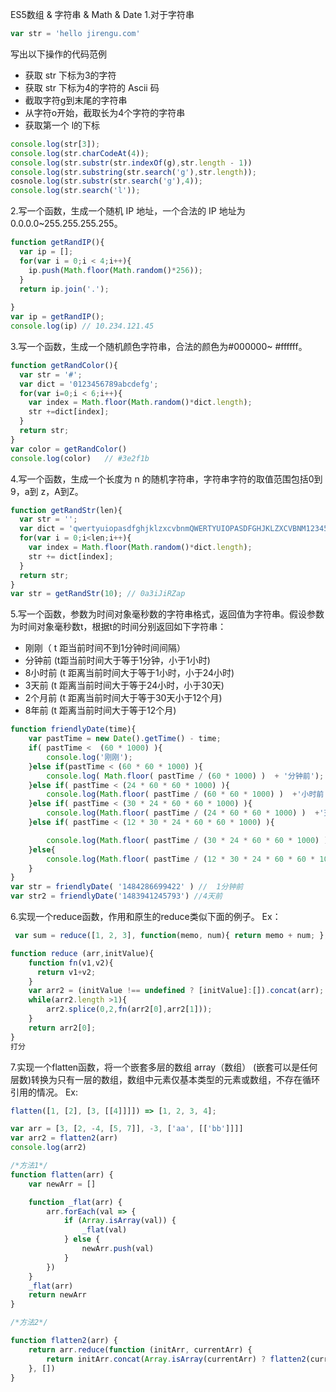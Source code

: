 ES5数组 & 字符串 & Math & Date
1.对于字符串
```javascript
var str = 'hello jirengu.com'
```
写出以下操作的代码范例

* 获取 str 下标为3的字符
* 获取 str 下标为4的字符的 Ascii 码
* 截取字符g到末尾的字符串
* 从字符o开始，截取长为4个字符的字符串
* 获取第一个 l的下标
```javascript
console.log(str[3]);
console.log(str.charCodeAt(4));
console.log(str.substr(str.indexOf(g),str.length - 1))
console.log(str.substring(str.search('g'),str.length));
cosnole.log(str.substr(str.search('g'),4));
console.log(str.search('l'));
```
2.写一个函数，生成一个随机 IP 地址，一个合法的 IP 地址为 0.0.0.0~255.255.255.255。
```javascript
function getRandIP(){
  var ip = [];
  for(var i = 0;i < 4;i++){
    ip.push(Math.floor(Math.random()*256));
  }
  return ip.join('.');
    
}
var ip = getRandIP();
console.log(ip) // 10.234.121.45
```
3.写一个函数，生成一个随机颜色字符串，合法的颜色为#000000~ #ffffff。
```javascript
function getRandColor(){
  var str = '#';
  var dict = '0123456789abcdefg';
  for(var i=0;i < 6;i++){
    var index = Math.floor(Math.random()*dict.length);
    str +=dict[index];
  }
  return str;
}
var color = getRandColor()
console.log(color)   // #3e2f1b
```
4.写一个函数，生成一个长度为 n 的随机字符串，字符串字符的取值范围包括0到9，a到 z，A到Z。
```javascript
function getRandStr(len){
  var str = '';
  var dict = 'qwertyuiopasdfghjklzxcvbnmQWERTYUIOPASDFGHJKLZXCVBNM1234567890';
  for(var i = 0;i<len;i++){
    var index = Math.floor(Math.random()*dict.length);
    str += dict[index];
  }
  return str;
}
var str = getRandStr(10); // 0a3iJiRZap
```
5.写一个函数，参数为时间对象毫秒数的字符串格式，返回值为字符串。假设参数为时间对象毫秒数t，根据t的时间分别返回如下字符串：

* 刚刚（ t 距当前时间不到1分钟时间间隔）
* 分钟前 (t距当前时间大于等于1分钟，小于1小时)
* 8小时前 (t 距离当前时间大于等于1小时，小于24小时)
* 3天前 (t 距离当前时间大于等于24小时，小于30天)
* 2个月前 (t 距离当前时间大于等于30天小于12个月)
* 8年前 (t 距离当前时间大于等于12个月)
```javascript
function friendlyDate(time){
    var pastTime = new Date().getTime() - time;
    if( pastTime <  (60 * 1000) ){
        console.log('刚刚');
    }else if(pastTime < (60 * 60 * 1000) ){
        console.log( Math.floor( pastTime / (60 * 1000) )  + '分钟前');
    }else if( pastTime < (24 * 60 * 60 * 1000) ){
        console.log(Math.floor( pastTime / (60 * 60 * 1000) )  +'小时前');
    }else if( pastTime < (30 * 24 * 60 * 60 * 1000) ){
        console.log(Math.floor( pastTime / (24 * 60 * 60 * 1000) )  +'天前');
    }else if( pastTime < (12 * 30 * 24 * 60 * 60 * 1000) ){

        console.log(Math.floor( pastTime / (30 * 24 * 60 * 60 * 1000) )  +'个月前');
    }else{
        console.log(Math.floor( pastTime / (12 * 30 * 24 * 60 * 60 * 1000) ) +'年前');
    }
}
var str = friendlyDate( '1484286699422' ) //  1分钟前
var str2 = friendlyDate('1483941245793') //4天前
```
6.实现一个reduce函数，作用和原生的reduce类似下面的例子。
Ex：
```javascript
 var sum = reduce([1, 2, 3], function(memo, num){ return memo + num; }, 0); => 6
```
```javascript
function reduce (arr,initValue){
    function fn(v1,v2){
      return v1+v2;
    }
    var arr2 = (initValue !== undefined ? [initValue]:[]).concat(arr);
    while(arr2.length >1){
        arr2.splice(0,2,fn(arr2[0],arr2[1]));
    }
    return arr2[0];
}
打分

```
7.实现一个flatten函数，将一个嵌套多层的数组 array（数组） (嵌套可以是任何层数)转换为只有一层的数组，数组中元素仅基本类型的元素或数组，不存在循环引用的情况。
Ex:
```javascript
flatten([1, [2], [3, [[4]]]]) => [1, 2, 3, 4];
```
```javascript
var arr = [3, [2, -4, [5, 7]], -3, ['aa', [['bb']]]]
var arr2 = flatten2(arr)
console.log(arr2)

/*方法1*/
function flatten(arr) {
    var newArr = []

    function _flat(arr) {
        arr.forEach(val => {
            if (Array.isArray(val)) {
                _flat(val)
            } else {
                newArr.push(val)
            }
        })
    }
    _flat(arr)
    return newArr
}

/*方法2*/

function flatten2(arr) {
    return arr.reduce(function (initArr, currentArr) {
        return initArr.concat(Array.isArray(currentArr) ? flatten2(currentArr) : currentArr)
    }, [])
}
```
